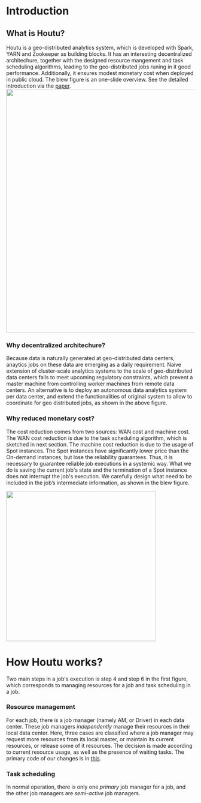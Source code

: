 Introduction
===
What is Houtu?
--- 
Houtu is a geo-distributed analytics system, which is developed with Spark, YARN and Zookeeper as building blocks. It has an interesting decentralized architechure, together with the designed resource mangement and task scheduling algorithms, leading to the geo-distributed jobs runing in it good performance. Additionally, it ensures modest monetary cost when deployed in public cloud. The blew figure is an one-slide overview. See the detailed introduction via the [paper](https://github.com/DislabNJU/Houtu/blob/branch-0.2/Houtu-tech-report.pdf).
<img width="650" src="https://github.com/DislabNJU/Houtu/blob/branch-0.2/architecure.PNG"/>
### Why decentralized architechure?
Because data is naturally generated at geo-distributed data centers, anaytics jobs on these data are emerging as a daily requirement. Naive extension of cluster-scale analytics systems to the scale of geo-distributed data centers fails to meet upcoming regulatory constraints, which prevent a master machine from controlling worker machines from remote data centers. An alternative is to deploy an autonomous data analytics system per data center, and extend the functionalities of original system to allow to coordinate for geo distributed jobs, as shown in the above figure.
### Why reduced monetary cost?
The cost reduction comes from two sources: WAN cost and machine cost. The WAN cost reduction is due to the task scheduling algorithm, which is sketched in next section. The machine cost reduction is due to the usage of Spot instances. The Spot instances have significantly lower price than the On-demand instances, but lose the reliability guarantees. Thus, it is necessary to guarantee reliable job executions in a systemic way. What we do is saving the current job's state and the termination of a Spot instance does not interrupt the job's execution. We carefully design what need to be included in the job’s intermediate information, as shown in the blew figure.

<img width="400" src="https://github.com/DislabNJU/Houtu/blob/branch-0.2/job-log-topo.PNG"/>

How Houtu works?
=== 
Two main steps in a job's execution is step 4 and step 6 in the first figure, which corresponds to managing resources for a job and task scheduling in a job. 

### Resource management
For each job, there is a job manager (namely AM, or Driver) in each data center. These job managers <i>independently</i> manage their resources in their local data center. Here, three cases are classified where a job manager may request more resources from its local master, or maintain its current resources, or release some of it resources. The decision is made according to current resource usage, as well as the presence of waiting tasks. The primary code of our changes is in [this](https://github.com/DislabNJU/Spark/blob/branch-2.0/core/src/main/scala/org/apache/spark/ExecutorAllocationManager.scala).

### Task scheduling
In normal operation, there is only one <i>primary</i> job manager for a job, and the other job managers are <i>semi-active</i> job managers. 

